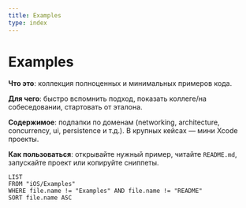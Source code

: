 ```yaml
---
title: Examples
type: index
---
```


# Examples

**Что это**: коллекция полноценных и минимальных примеров кода.

**Для чего**: быстро вспомнить подход, показать коллеге/на собеседовании, стартовать от эталона.

**Содержимое**: подпапки по доменам (networking, architecture, concurrency, ui, persistence и т.д.). В крупных кейсах — мини Xcode проекты.

**Как пользоваться**: открывайте нужный пример, читайте `README.md`, запускайте проект или копируйте сниппеты.

```dataview
LIST
FROM "iOS/Examples"
WHERE file.name != "Examples" AND file.name != "README"
SORT file.name ASC
```
